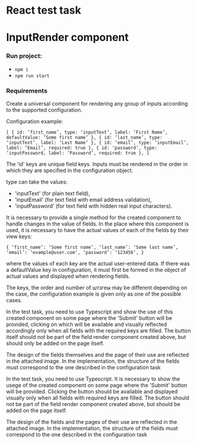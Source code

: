 
# React test task
# InputRender component
  
### Run project:
- `npm i`
- `npm run start`

### Requirements
Create a universal component for rendering any group of inputs according to the supported configuration.

Configuration example:

`[
{
id: ‘first_name’,
type: ‘inputText’,
label: ‘First Name’,
defaultValue: ‘Some first name’
},
{
id: ‘last_name’,
type: ‘inputText’,
label: ‘Last Name’
},
{
id: ‘email’,
type: ‘inputEmail’,
label: ‘Email’,
required: true
},
{
id: ‘password’,
type: ‘inputPassword,
label: ‘Password’,
required: true
},
]`

The 'id' keys are unique field keys. Inputs must be rendered in the order in which they are specified in the configuration object.

type can take the values:
  - 'inputText' (for plain text field), 
  - 'inputEmail' (for text field with email address validation), 
  - 'inputPassword' (for text field with hidden real input characters). 

It is necessary to provide a single method for the created component to handle changes in the value of fields. In the place where this component is used, it is necessary to have the actual values of each of the fields by their view keys:

`{
‘first_name’: ‘Some first name’,
‘last_name’: ‘Some last name’,
‘email’: ’example@user.com’,
‘password’: ‘123456’,
}`

where the values of each key are the actual user-entered data. If there was a defaultValue key in configuration, it must first be formed in the object of actual values and displayed when rendering fields.

The keys, the order and number of штзгеы may be different depending on the case, the configuration example is given only as one of the possible cases.

In the test task, you need to use Typescript and show the use of this created component on some page where the 'Submit' button will be provided, clicking on which will be available and visually reflected accordingly only when all fields with the required keys are filled. The button itself should not be part of the field render component created above, but should only be added on the page itself.

The design of the fields themselves and the page of their use are reflected in the attached image. In the implementation, the structure of the fields must correspond to the one described in the configuration task

In the test task, you need to use Typescript. It is necessary to show the usege of the created component on some page where the 'Submit' button will be provided. Clicking the button should be available and displayed visually only when all fields with required keys are filled. The button should not be part of the field render component created above, but should be added on the page itself.

The design of the fields and the pages of their use are reflected in the attached image. In the implementation, the structure of the fields must correspond to the one described in the configuration task
